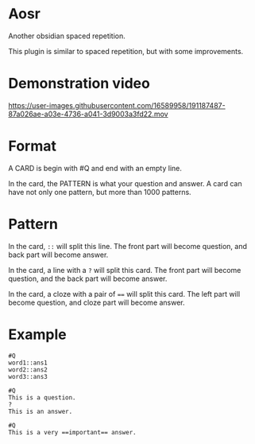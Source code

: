 # Aosr

Another obsidian spaced repetition.

This plugin is similar to spaced repetition, but with some improvements.

# Demonstration video

https://user-images.githubusercontent.com/16589958/191187487-87a026ae-a03e-4736-a041-3d9003a3fd22.mov

# Format

A CARD is begin with #Q and end with an empty line.

In the card, the PATTERN is what your question and answer. A card can have not only one pattern, but more than 1000 patterns.

# Pattern

In the card, `::` will split this line. The front part will become question, and back part will become answer.

In the card, a line with a `?` will split this card. The front part will become question, and the back part will become answer.

In the card, a cloze with a pair of `==` will split this card. The left part will become question, and cloze part will become answer.

# Example

```
#Q
word1::ans1
word2::ans2
word3::ans3

#Q
This is a question.
?
This is an answer.

#Q
This is a very ==important== answer.
```
